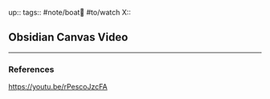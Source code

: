 up::
tags:: #note/boat🚤  #to/watch 
X:: 

## Obsidian Canvas Video



---

### References

https://youtu.be/rPescoJzcFA